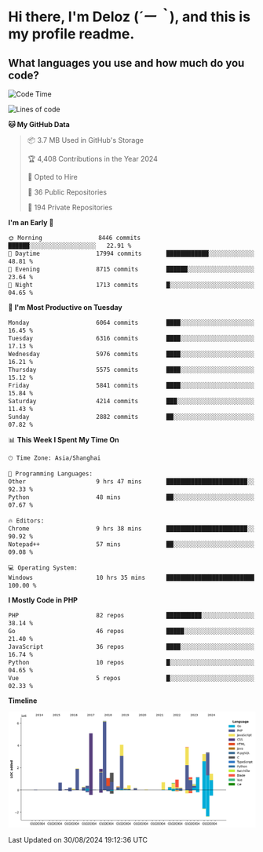 # **Hi there, I'm Deloz (*´ー｀*), and this is my profile readme.**

## **What languages you use and how much do you code?**

<!--START_SECTION:waka-->
![Code Time](http://img.shields.io/badge/Code%20Time-4%2C580%20hrs%2047%20mins-blue)

![Lines of code](https://img.shields.io/badge/From%20Hello%20World%20I%27ve%20Written-41.8%20million%20lines%20of%20code-blue)

**🐱 My GitHub Data** 

> 📦 3.7 MB Used in GitHub's Storage 
 > 
> 🏆 4,408 Contributions in the Year 2024
 > 
> 💼 Opted to Hire
 > 
> 📜 36 Public Repositories 
 > 
> 🔑 194 Private Repositories 
 > 
**I'm an Early 🐤** 

```text
🌞 Morning                8446 commits        ██████░░░░░░░░░░░░░░░░░░░   22.91 % 
🌆 Daytime                17994 commits       ████████████░░░░░░░░░░░░░   48.81 % 
🌃 Evening                8715 commits        ██████░░░░░░░░░░░░░░░░░░░   23.64 % 
🌙 Night                  1713 commits        █░░░░░░░░░░░░░░░░░░░░░░░░   04.65 % 
```
📅 **I'm Most Productive on Tuesday** 

```text
Monday                   6064 commits        ████░░░░░░░░░░░░░░░░░░░░░   16.45 % 
Tuesday                  6316 commits        ████░░░░░░░░░░░░░░░░░░░░░   17.13 % 
Wednesday                5976 commits        ████░░░░░░░░░░░░░░░░░░░░░   16.21 % 
Thursday                 5575 commits        ████░░░░░░░░░░░░░░░░░░░░░   15.12 % 
Friday                   5841 commits        ████░░░░░░░░░░░░░░░░░░░░░   15.84 % 
Saturday                 4214 commits        ███░░░░░░░░░░░░░░░░░░░░░░   11.43 % 
Sunday                   2882 commits        ██░░░░░░░░░░░░░░░░░░░░░░░   07.82 % 
```


📊 **This Week I Spent My Time On** 

```text
🕑︎ Time Zone: Asia/Shanghai

💬 Programming Languages: 
Other                    9 hrs 47 mins       ███████████████████████░░   92.33 % 
Python                   48 mins             ██░░░░░░░░░░░░░░░░░░░░░░░   07.67 % 

🔥 Editors: 
Chrome                   9 hrs 38 mins       ███████████████████████░░   90.92 % 
Notepad++                57 mins             ██░░░░░░░░░░░░░░░░░░░░░░░   09.08 % 

💻 Operating System: 
Windows                  10 hrs 35 mins      █████████████████████████   100.00 % 
```

**I Mostly Code in PHP** 

```text
PHP                      82 repos            ██████████░░░░░░░░░░░░░░░   38.14 % 
Go                       46 repos            █████░░░░░░░░░░░░░░░░░░░░   21.40 % 
JavaScript               36 repos            ████░░░░░░░░░░░░░░░░░░░░░   16.74 % 
Python                   10 repos            █░░░░░░░░░░░░░░░░░░░░░░░░   04.65 % 
Vue                      5 repos             █░░░░░░░░░░░░░░░░░░░░░░░░   02.33 % 
```



**Timeline**

![Lines of Code chart](https://raw.githubusercontent.com/deloz/deloz/main/assets/bar_graph.png)


 Last Updated on 30/08/2024 19:12:36 UTC
<!--END_SECTION:waka-->
